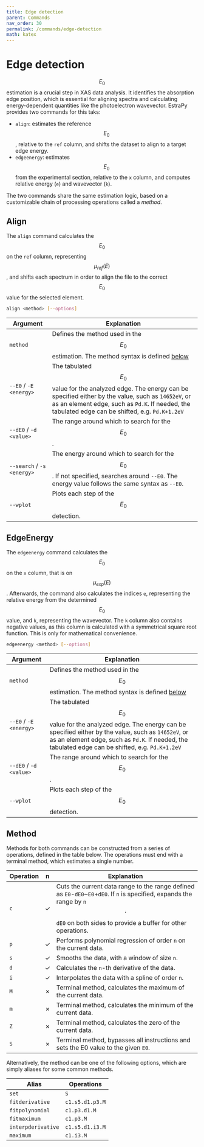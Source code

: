 ```yaml
---
title: Edge detection
parent: Commands
nav_order: 30
permalink: /commands/edge-detection
math: katex
---
```


# Edge detection

$$E_{0}$$ estimation is a crucial step in XAS data analysis. It identifies the absorption edge position, which is essential for aligning spectra and calculating energy-dependent quantities like the photoelectron wavevector. EstraPy provides two commands for this taks:

- `align`: estimates the reference $$E_{0}$$, relative to the `ref` column, and shifts the dataset to align to a target edge energy.
- `edgeenergy`: estimates $$E_{0}$$ from the experimental section, relative to the `x` column, and computes relative energy (`e`) and wavevector (`k`).

The two commands share the same estimation logic, based on a customizable chain of processing operations called a *method*.

## Align

The `align` command calculates the $$E_{0}$$ on the `ref` column, representing $$\mu_{ref}(E)$$, and shifts each spectrum in order to align the file to the correct $$E_{0}$$ value for the selected element.

```sh
align <method> [--options]
```

|Argument|Explanation|
|--|--|
|<span class="nowrap">`method`</span>|Defines the method used in the $$E_{0}$$ estimation. The method syntax is defined [below](#method)|
|<span class="nowrap">`--E0` / `-E` `<energy>`</span>|The tabulated $$E_{0}$$ value for the analyzed edge. The energy can be specified either by the value, such as `14652eV`, or as an element edge, such as `Pd.K`. If needed, the tabulated edge can be shifted, e.g. `Pd.K+1.2eV`|
|<span class="nowrap">`--dE0` / `-d` `<value>`</span>|The range around which to search for the $$E_{0}$$.|
|<span class="nowrap">`--search` / `-s` `<energy>`</span>|The energy around which to search for the $$E_{0}$$. If not specified, searches around `--E0`. The energy value follows the same syntax as `--E0`.|
|<span class="nowrap">`--wplot`</span>|Plots each step of the $$E_{0}$$ detection.|

## EdgeEnergy

The `edgeenergy` command calculates the $$E_{0}$$ on the `x` column, that is on $$\mu_{exp}(E)$$. Afterwards, the command also calculates the indices `e`, representing the relative energy from the determined $$E_{0}$$ value, and `k`, representing the wavevector. The `k` column also contains negative values, as this column is calculated with a symmetrical square root function. This is only for mathematical convenience.

```sh
edgeenergy <method> [--options]
```

|Argument|Explanation|
|--|--|
|<span class="nowrap">`method`</span>|Defines the method used in the $$E_{0}$$ estimation. The method syntax is defined [below](#method)|
|<span class="nowrap">`--E0` / `-E` `<energy>`</span>|The tabulated $$E_{0}$$ value for the analyzed edge. The energy can be specified either by the value, such as `14652eV`, or as an element edge, such as `Pd.K`. If needed, the tabulated edge can be shifted, e.g. `Pd.K+1.2eV`|
|<span class="nowrap">`--dE0` / `-d` `<value>`</span>|The range around which to search for the $$E_{0}$$.|
|<span class="nowrap">`--wplot`</span>|Plots each step of the $$E_{0}$$ detection.|

## Method

Methods for both commands can be constructed from a series of operations, defined in the table below. The operations must end with a terminal method, which estimates a single number.

|Operation|n|Explanation|
|--|:--:|--|
|`c`|<span class="text-green-000">&#10003;</span>|Cuts the current data range to the range defined as `E0`-`dE0`~`E0`+`dE0`. If `n` is specified, expands the range by `n`$$\cdot$$`dE0` on both sides to provide a buffer for other operations.|
|`p`|<span class="text-green-000">&#10003;</span>|Performs polynomial regression of order `n` on the current data.|
|`s`|<span class="text-green-000">&#10003;</span>|Smooths the data, with a window of size `n`.|
|`d`|<span class="text-green-000">&#10003;</span>|Calculates the `n`-th derivative of the data.|
|`i`|<span class="text-green-000">&#10003;</span>|Interpolates the data with a spline of order `n`.|
|`M`|<span class="text-red-200">&#10007;</span>|Terminal method, calculates the maximum of the current data.|
|`m`|<span class="text-red-200">&#10007;</span>|Terminal method, calculates the minimum of the current data.|
|`Z`|<span class="text-red-200">&#10007;</span>|Terminal method, calculates the zero of the current data.|
|`S`|<span class="text-red-200">&#10007;</span>|Terminal method, bypasses all instructions and sets the E0 value to the given `E0`.|

Alternatively, the method can be one of the following options, which are simply aliases for some common methods.

|Alias|Operations|
|--|--|
|`set`|`S`|
|`fitderivative`|`c1.s5.d1.p3.M`|
|`fitpolynomial`|`c1.p3.d1.M`|
|`fitmaximum`|`c1.p3.M`|
|`interpderivative`|`c1.s5.d1.i3.M`|
|`maximum`|`c1.i3.M`|
